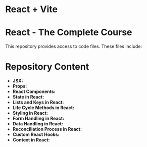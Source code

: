# React + Vite

# React - The Complete Course 

This repository provides access to code files. These files include:

# Repository Content
- **JSX:**
- **Props:** 
- **React Components:** 
- **State in React:** 
- **Lists and Keys in React:** 
- **Life Cycle Methods in React:** 
- **Styling in React:** 
- **Form Handling in React:** 
- **Data Handling in React:** 
- **Reconciliation Process in React:** 
- **Custom React Hooks:** 
- **Context in React:** 
